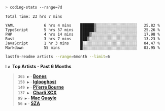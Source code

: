 ```zsh
> coding-stats --range=7d
```

<!--START_SECTION:waka-->

```text
Total Time: 23 hrs 7 mins

YAML             6 hrs 4 mins    ██████▒░░░░░░░░░░░░░░░░░░   25.82 %
TypeScript       5 hrs 57 mins   ██████▒░░░░░░░░░░░░░░░░░░   25.26 %
PHP              4 hrs 14 mins   ████▒░░░░░░░░░░░░░░░░░░░░   17.98 %
Rust             3 hrs 7 mins    ███▒░░░░░░░░░░░░░░░░░░░░░   13.23 %
JavaScript       1 hr 3 mins     █░░░░░░░░░░░░░░░░░░░░░░░░   04.47 %
Markdown         55 mins         █░░░░░░░░░░░░░░░░░░░░░░░░   03.95 %
```

<!--END_SECTION:waka-->

```zsh
lastfm-readme artists --range=6month --limit=6
```

<!--START_LASTFM_ARTISTS:{"period": "6month", "rows": 6}-->
<a href="https://last.fm" target="_blank"><img src="https://user-images.githubusercontent.com/17434202/215290617-e793598d-d7c9-428f-9975-156db1ba89cc.svg" alt="Last.fm Logo" width="18" height="13"/></a> **Top Artists - Past 6 Months**

> `365 ▶️` ∙ **[Bones](https://www.last.fm/music/Bones)**<br/>
> `158 ▶️` ∙ **[Iglooghost](https://www.last.fm/music/Iglooghost)**<br/>
> `149 ▶️` ∙ **[Pi’erre Bourne](https://www.last.fm/music/Pi%E2%80%99erre+Bourne)**<br/>
> `137 ▶️` ∙ **[Charli XCX](https://www.last.fm/music/Charli+XCX)**<br/>
> `99 ▶️` ∙ **[Mac Quayle](https://www.last.fm/music/Mac+Quayle)**<br/>
> `56 ▶️` ∙ **[SZA](https://www.last.fm/music/SZA)**<br/>
<!--END_LASTFM_ARTISTS-->
